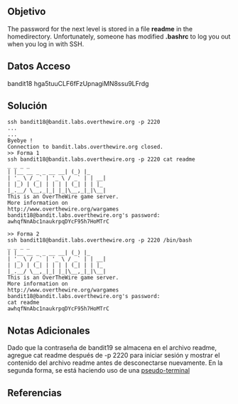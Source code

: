 ## Objetivo
The password for the next level is stored in a file **readme** in the homedirectory. Unfortunately, someone has modified **.bashrc** to log you out when you log in with SSH.

## Datos Acceso
bandit18
hga5tuuCLF6fFzUpnagiMN8ssu9LFrdg

## Solución
```
ssh bandit18@bandit.labs.overthewire.org -p 2220
...
...
Byebye !
Connection to bandit.labs.overthewire.org closed.
>> Forma 1
ssh bandit18@bandit.labs.overthewire.org -p 2220 cat readme
_ _ _ _
| |__ __ _ _ __ __| (_) |_
| '_ \ / _` | '_ \ / _` | | __|
| |_) | (_| | | | | (_| | | |_
|_.__/ \__,_|_| |_|\__,_|_|\__|
This is an OverTheWire game server.
More information on
http://www.overthewire.org/wargames
bandit18@bandit.labs.overthewire.org's password:
awhqfNnAbc1naukrpqDYcF95h7HoMTrC

>> Forma 2
ssh bandit18@bandit.labs.overthewire.org -p 2220 /bin/bash
_ _ _ _
| |__ __ _ _ __ __| (_) |_
| '_ \ / _` | '_ \ / _` | | __|
| |_) | (_| | | | | (_| | | |_
|_.__/ \__,_|_| |_|\__,_|_|\__|
This is an OverTheWire game server.
More information on
http://www.overthewire.org/wargames
bandit18@bandit.labs.overthewire.org's password:
cat readme
awhqfNnAbc1naukrpqDYcF95h7HoMTrC
```

## Notas Adicionales
Dado que la contraseña de bandit19 se almacena en el archivo readme, agregue cat readme después de -p 2220 para iniciar sesión y mostrar el contenido del archivo readme antes de desconectarse nuevamente.
En la segunda forma, se está haciendo uso de una  [pseudo-terminal](https://renenyffenegger.ch/notes/development/misc/pseudo-terminal)

## Referencias

